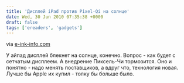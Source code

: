 ```yaml
---
title: 'Дисплей iPad против Pixel-Qi на солнце'
date: Wed, 30 Jun 2010 07:35:38 +0000
draft: false
tags: ['ereaders', 'gadgets']
---
```


via [e-ink-info.com](http://www.e-ink-info.com/ipad-display-vs-pixel-qi-one-daylight)

У айпад дисплей блекнет на солнце, конечно. Вопрос - как будет с сетчатым дисплеем. А внедрение Пиксель-Чи тормозится. Оно и понятно - надо менять поставщиков, а вдруг что, технология новая. Лучше бы Apple их купил - толку бы больше было.